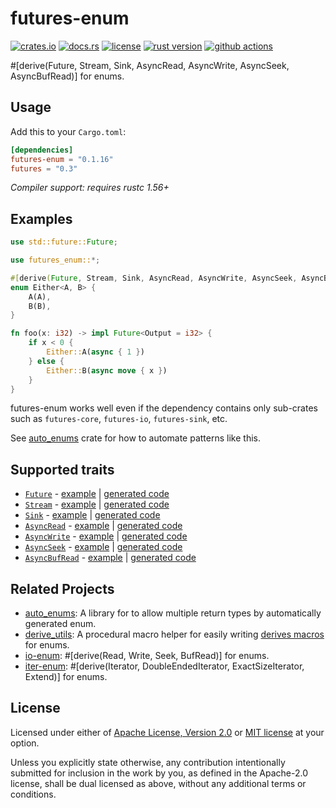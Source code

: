 # futures-enum

[![crates.io](https://img.shields.io/crates/v/futures-enum?style=flat-square&logo=rust)](https://crates.io/crates/futures-enum)
[![docs.rs](https://img.shields.io/badge/docs.rs-futures--enum-blue?style=flat-square&logo=docs.rs)](https://docs.rs/futures-enum)
[![license](https://img.shields.io/badge/license-Apache--2.0_OR_MIT-blue?style=flat-square)](#license)
[![rust version](https://img.shields.io/badge/rustc-1.56+-blue?style=flat-square&logo=rust)](https://www.rust-lang.org)
[![github actions](https://img.shields.io/github/actions/workflow/status/taiki-e/futures-enum/ci.yml?branch=main&style=flat-square&logo=github)](https://github.com/taiki-e/futures-enum/actions)

<!-- tidy:crate-doc:start -->
\#\[derive(Future, Stream, Sink, AsyncRead, AsyncWrite, AsyncSeek, AsyncBufRead)\] for enums.

## Usage

Add this to your `Cargo.toml`:

```toml
[dependencies]
futures-enum = "0.1.16"
futures = "0.3"
```

*Compiler support: requires rustc 1.56+*

## Examples

```rust
use std::future::Future;

use futures_enum::*;

#[derive(Future, Stream, Sink, AsyncRead, AsyncWrite, AsyncSeek, AsyncBufRead)]
enum Either<A, B> {
    A(A),
    B(B),
}

fn foo(x: i32) -> impl Future<Output = i32> {
    if x < 0 {
        Either::A(async { 1 })
    } else {
        Either::B(async move { x })
    }
}
```

futures-enum works well even if the dependency contains only sub-crates such
as `futures-core`, `futures-io`, `futures-sink`, etc.

See [auto_enums] crate for how to automate patterns like this.

## Supported traits

- [`Future`](https://doc.rust-lang.org/std/future/trait.Future.html) - [example](https://github.com/taiki-e/futures-enum/blob/HEAD/tests/expand/future.rs) | [generated code](https://github.com/taiki-e/futures-enum/blob/HEAD/tests/expand/future.expanded.rs)
- [`Stream`](https://docs.rs/futures/0.3/futures/stream/trait.Stream.html) - [example](https://github.com/taiki-e/futures-enum/blob/HEAD/tests/expand/stream.rs) | [generated code](https://github.com/taiki-e/futures-enum/blob/HEAD/tests/expand/stream.expanded.rs)
- [`Sink`](https://docs.rs/futures/0.3/futures/sink/trait.Sink.html) - [example](https://github.com/taiki-e/futures-enum/blob/HEAD/tests/expand/sink.rs) | [generated code](https://github.com/taiki-e/futures-enum/blob/HEAD/tests/expand/sink.expanded.rs)
- [`AsyncRead`](https://docs.rs/futures/0.3/futures/io/trait.AsyncRead.html) - [example](https://github.com/taiki-e/futures-enum/blob/HEAD/tests/expand/async_read.rs) | [generated code](https://github.com/taiki-e/futures-enum/blob/HEAD/tests/expand/async_read.expanded.rs)
- [`AsyncWrite`](https://docs.rs/futures/0.3/futures/io/trait.AsyncWrite.html) - [example](https://github.com/taiki-e/futures-enum/blob/HEAD/tests/expand/async_write.rs) | [generated code](https://github.com/taiki-e/futures-enum/blob/HEAD/tests/expand/async_write.expanded.rs)
- [`AsyncSeek`](https://docs.rs/futures/0.3/futures/io/trait.AsyncSeek.html) - [example](https://github.com/taiki-e/futures-enum/blob/HEAD/tests/expand/async_seek.rs) | [generated code](https://github.com/taiki-e/futures-enum/blob/HEAD/tests/expand/async_seek.expanded.rs)
- [`AsyncBufRead`](https://docs.rs/futures/0.3/futures/io/trait.AsyncBufRead.html) - [example](https://github.com/taiki-e/futures-enum/blob/HEAD/tests/expand/async_buf_read.rs) | [generated code](https://github.com/taiki-e/futures-enum/blob/HEAD/tests/expand/async_buf_read.expanded.rs)

## Related Projects

- [auto_enums]: A library for to allow multiple return types by automatically generated enum.
- [derive_utils]: A procedural macro helper for easily writing [derives macros][proc-macro-derive] for enums.
- [io-enum]: \#\[derive(Read, Write, Seek, BufRead)\] for enums.
- [iter-enum]: \#\[derive(Iterator, DoubleEndedIterator, ExactSizeIterator, Extend)\] for enums.

[auto_enums]: https://github.com/taiki-e/auto_enums
[derive_utils]: https://github.com/taiki-e/derive_utils
[io-enum]: https://github.com/taiki-e/io-enum
[iter-enum]: https://github.com/taiki-e/iter-enum
[proc-macro-derive]: https://doc.rust-lang.org/reference/procedural-macros.html#derive-macros

<!-- tidy:crate-doc:end -->

## License

Licensed under either of [Apache License, Version 2.0](LICENSE-APACHE) or
[MIT license](LICENSE-MIT) at your option.

Unless you explicitly state otherwise, any contribution intentionally submitted
for inclusion in the work by you, as defined in the Apache-2.0 license, shall
be dual licensed as above, without any additional terms or conditions.
